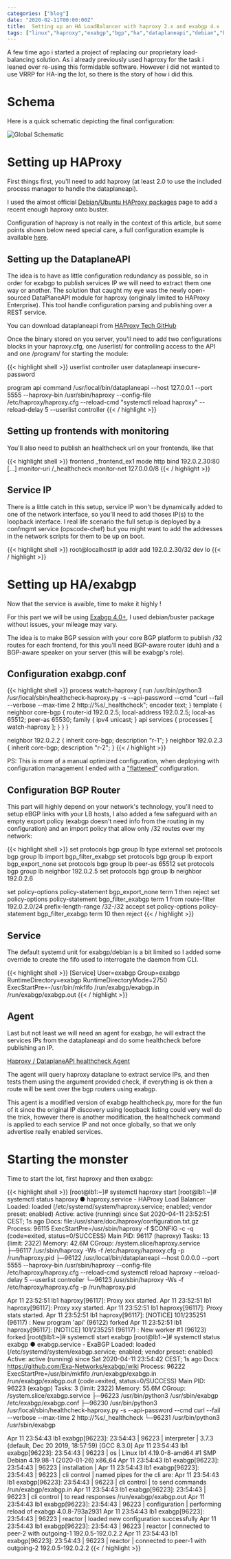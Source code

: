 ```yaml
---
categories: ["blog"]
date: "2020-02-11T00:00:00Z"
title:  Setting up an HA LoadBalancer with haproxy 2.x and exabgp 4.x
tags: ["linux","haproxy","exabgp","bgp","ha","dataplaneapi","debian","buster"]
---
```


A few time ago i started a project of replacing our proprietary load-balancing solution. As i already previously used haproxy for the task i leaned over re-using this formidable software.
However i did not wanted to use VRRP for HA-ing the lot, so there is the story of how i did this.

# Schema

Here is a quick schematic depicting the final configuration:

![Global Schematic](/assets/files/2020/02/global_schematic.png)

# Setting up HAProxy

First things first, you'll need to add haproxy (at least 2.0 to use the included process manager to handle the dataplaneapi).

I used the almost official [Debian/Ubuntu HAProxy packages](https://haproxy.debian.net) page to add a recent enough haproxy onto buster.

Configuration of haproxy is not really in the context of this article, but some points shown below need special care, a full configuration example is available [here](/assets/files/2020/02/haproxy.cfg).

## Setting up the DataplaneAPI

The idea is to have as little configuration redundancy as possible, so in order for exabgp to publish services IP we will need to extract them one way or another. The solution that caught my eye was the newly open-sourced DataPlaneAPI module for haproxy (originaly limited to HAProxy Enterprise). This tool handle configuration parsing and publishing over a REST service.

You can download dataplaneapi from [HAProxy Tech GitHub](https://github.com/haproxytech/dataplaneapi)

Once the binary stored on you server, you'll need to add two configurations blocks in your haproxy.cfg, one /userlist/ for controlling access to the API and one /program/ for starting the module:

{{< highlight shell >}}
userlist controller
  user dataplaneapi insecure-password <set a password>

program api
  command /usr/local/bin/dataplaneapi --host 127.0.0.1 --port 5555 --haproxy-bin /usr/sbin/haproxy --config-file /etc/haproxy/haproxy.cfg --reload-cmd "systemctl reload haproxy" --reload-delay 5 --userlist controller
{{< / highlight >}}


## Setting up frontends with monitoring

You'll also need to publish an healthcheck url on your frontends, like that

{{< highlight shell >}}
frontend _frontend_ex1
  mode http
  bind 192.0.2.30:80
  [...]
  monitor-uri /_healthcheck
  monitor-net 127.0.0.0/8
{{< / highlight >}}

## Service IP

There is a little catch in this setup, service IP won't be dynamically added to one of the network interface, so you'll need to add thoses IP(s) to the loopback interface. I real life scenario the full setup is deployed by a confmgmt service (opscode-chef) but you might want to add the addresses in the network scripts for them to be up on boot.

{{< highlight shell >}}
root@localhost# ip addr add 192.0.2.30/32 dev lo
{{< / highlight >}}

# Setting up HA/exabgp

Now that the service is avaible, time to make it highly !

For this part we will be using [Exabgp 4.0+](https://github.com/Exa-Networks/exabgp), I used debian/buster package without issues, your mileage may vary.

The idea is to make BGP session with your core BGP platform to publish /32 routes for each frontend, for this you'll need BGP-aware router (duh) and a BGP-aware speaker on your server (this will be exabgp's role).

## Configuration exabgp.conf

{{< highlight shell >}}
process watch-haproxy {
    run /usr/bin/python3 /usr/local/sbin/healthcheck-haproxy.py -s --api-password <set a password> --cmd "curl --fail --verbose --max-time 2 http://%s/_healthcheck";
    encoder text;
}
template {
    neighbor core-bgp {
        router-id 192.0.2.5;
        local-address 192.0.2.5;
        local-as 65512;
        peer-as 65530;
        family {
        	ipv4 unicast;
        }
        api services {
            processes [ watch-haproxy ];
        }
    }
}

neighbor 192.0.2.2 {
    inherit core-bgp;
    description "r-1";
}
neighbor 192.0.2.3 {
    inherit core-bgp;
    description "r-2";
}
{{< / highlight >}}

PS: This is more of a manual optimized configuration, when deploying with configuration management I ended with a ["flattened"](/assets/files/2020/02/exabgp.conf) configuration.

## Configuration BGP Router

This part will highly depend on your network's technology, you'll need to setup eBGP links with your LB hosts, I also added a few safeguard with an empty export policy (exabgp doesn't need info from the routing in my configuration) and an import policy that allow only /32 routes over my network:

{{< highlight shell >}}
set protocols bgp group lb type external
set protocols bgp group lb import bgp_filter_exabgp
set protocols bgp group lb export bgp_export_none
set protocols bgp group lb peer-as 65512
set protocols bgp group lb neighbor 192.0.2.5
set protocols bgp group lb neighbor 192.0.2.6

set policy-options policy-statement bgp_export_none term 1 then reject
set policy-options policy-statement bgp_filter_exabgp term 1 from route-filter 192.0.2.0/24 prefix-length-range /32-/32 accept
set policy-options policy-statement bgp_filter_exabgp term 10 then reject
{{< / highlight >}}

## Service

The default systemd unit for exabgp/debian is a bit limited so I added some override to create the fifo used to interrogate the daemon from CLI.

{{< highlight shell >}}
[Service]
User=exabgp
Group=exabgp
RuntimeDirectory=exabgp
RuntimeDirectoryMode=2750
ExecStartPre=-/usr/bin/mkfifo /run/exabgp/exabgp.in /run/exabgp/exabgp.out
{{< / highlight >}}

## Agent

Last but not least we will need an agent for exabgp, he will extract the services IPs from the dataplaneapi and do some healthcheck before publishing an IP.

[Haproxy / DataplaneAPI healthcheck Agent](/assets/files/2020/02/healthcheck-haproxy.py)

The agent will query haproxy dataplane to extract service IPs, and then tests them using the argument provided check, if everything is ok then a route will be sent over the bgp routers using exabgp.

This agent is a modified version of exabgp healthcheck.py, more for the fun of it since the original IP discovery using loopback listing could very well do the trick, however there is another modification, the healthcheck command is applied to each service IP and not once globally, so that we only advertise really enabled services.

# Starting the monster

Time to start the lot, first haproxy and then exabgp:

{{< highlight shell >}}
[root@lb1:~]# systemctl haproxy start
[root@lb1:~]# systemctl status haproxy 
● haproxy.service - HAProxy Load Balancer
   Loaded: loaded (/etc/systemd/system/haproxy.service; enabled; vendor preset: enabled)
   Active: active (running) since Sat 2020-04-11 23:52:51 CEST; 1s ago
     Docs: file:/usr/share/doc/haproxy/configuration.txt.gz
  Process: 96115 ExecStartPre=/usr/sbin/haproxy -f $CONFIG -c -q (code=exited, status=0/SUCCESS)
 Main PID: 96117 (haproxy)
    Tasks: 13 (limit: 2322)
   Memory: 42.6M
   CGroup: /system.slice/haproxy.service
           ├─96117 /usr/sbin/haproxy -Ws -f /etc/haproxy/haproxy.cfg -p /run/haproxy.pid
           ├─96122 /usr/local/bin/dataplaneapi --host 0.0.0.0 --port 5555 --haproxy-bin /usr/sbin/haproxy --config-file /etc/haproxy/haproxy.cfg --reload-cmd systemctl reload haproxy --reload-delay 5 --userlist controller
           └─96123 /usr/sbin/haproxy -Ws -f /etc/haproxy/haproxy.cfg -p /run/haproxy.pid

Apr 11 23:52:51 lb1 haproxy[96117]: Proxy xxx started.
Apr 11 23:52:51 lb1 haproxy[96117]: Proxy xxy started.
Apr 11 23:52:51 lb1 haproxy[96117]: Proxy stats started.
Apr 11 23:52:51 lb1 haproxy[96117]: [NOTICE] 101/235251 (96117) : New program 'api' (96122) forked
Apr 11 23:52:51 lb1 haproxy[96117]: [NOTICE] 101/235251 (96117) : New worker #1 (96123) forked
[root@lb1:~]# systemctl start exabgp
[root@lb1:~]# systemctl status exabgp 
● exabgp.service - ExaBGP
   Loaded: loaded (/etc/systemd/system/exabgp.service; enabled; vendor preset: enabled)
   Active: active (running) since Sat 2020-04-11 23:54:42 CEST; 1s ago
     Docs: https://github.com/Exa-Networks/exabgp/wiki
  Process: 96222 ExecStartPre=/usr/bin/mkfifo /run/exabgp/exabgp.in /run/exabgp/exabgp.out (code=exited, status=0/SUCCESS)
 Main PID: 96223 (exabgp)
    Tasks: 3 (limit: 2322)
   Memory: 55.6M
   CGroup: /system.slice/exabgp.service
           ├─96223 /usr/bin/python3 /usr/sbin/exabgp /etc/exabgp/exabgp.conf
           ├─96230 /usr/bin/python3 /usr/local/sbin/healthcheck-haproxy.py -s --api-password <set a password> --cmd curl --fail --verbose --max-time 2 http://%s/_healthcheck
           └─96231 /usr/bin/python3 /usr/sbin/exabgp

Apr 11 23:54:43 lb1 exabgp[96223]: 23:54:43 | 96223  | interpreter     | 3.7.3 (default, Dec 20 2019, 18:57:59)  [GCC 8.3.0]
Apr 11 23:54:43 lb1 exabgp[96223]: 23:54:43 | 96223  | os              | Linux lb1 4.19.0-8-amd64 #1 SMP Debian 4.19.98-1 (2020-01-26) x86_64
Apr 11 23:54:43 lb1 exabgp[96223]: 23:54:43 | 96223  | installation    |
Apr 11 23:54:43 lb1 exabgp[96223]: 23:54:43 | 96223  | cli control     | named pipes for the cli are:
Apr 11 23:54:43 lb1 exabgp[96223]: 23:54:43 | 96223  | cli control     | to send commands  /run/exabgp/exabgp.in
Apr 11 23:54:43 lb1 exabgp[96223]: 23:54:43 | 96223  | cli control     | to read responses /run/exabgp/exabgp.out
Apr 11 23:54:43 lb1 exabgp[96223]: 23:54:43 | 96223  | configuration   | performing reload of exabgp 4.0.8-793a2931
Apr 11 23:54:43 lb1 exabgp[96223]: 23:54:43 | 96223  | reactor         | loaded new configuration successfully
Apr 11 23:54:43 lb1 exabgp[96223]: 23:54:43 | 96223  | reactor         | connected to peer-2 with outgoing-1 192.0.5-192.0.2.2
Apr 11 23:54:43 lb1 exabgp[96223]: 23:54:43 | 96223  | reactor         | connected to peer-1 with outgoing-2 192.0.5-192.0.2.2
{{< / highlight >}}
